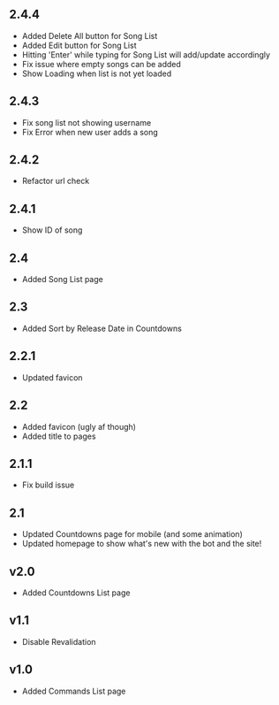 ## 2.4.4
- Added Delete All button for Song List
- Added Edit button for Song List
- Hitting 'Enter' while typing for Song List will add/update accordingly
- Fix issue where empty songs can be added
- Show Loading when list is not yet loaded

## 2.4.3
- Fix song list not showing username
- Fix Error when new user adds a song

## 2.4.2
- Refactor url check

## 2.4.1
- Show ID of song

## 2.4
- Added Song List page

## 2.3
- Added Sort by Release Date in Countdowns

## 2.2.1 
- Updated favicon

## 2.2
- Added favicon (ugly af though)
- Added title to pages

## 2.1.1
- Fix build issue

## 2.1
- Updated Countdowns page for mobile (and some animation)
- Updated homepage to show what's new with the bot and the site!

## v2.0
- Added Countdowns List page

## v1.1
- Disable Revalidation

## v1.0
- Added Commands List page
